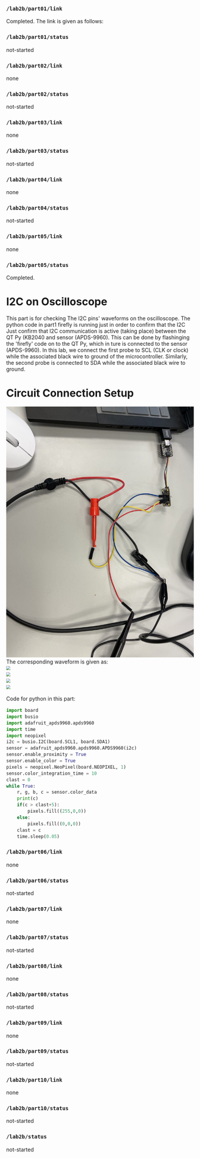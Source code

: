 ### `/lab2b/part01/link`
Completed. The link is given as follows:


### `/lab2b/part01/status`
not-started
### `/lab2b/part02/link`
none
### `/lab2b/part02/status`
not-started
### `/lab2b/part03/link`
none
### `/lab2b/part03/status`
not-started
### `/lab2b/part04/link`
none
### `/lab2b/part04/status`
not-started
### `/lab2b/part05/link`
none
### `/lab2b/part05/status`
Completed.
# I2C on Oscilloscope
This part is for checking The I2C pins' waveforms on the oscilloscope. The python code in part1 firefly is running just in order to confirm that the I2C Just confirm that I2C communication is active (taking place) between the QT Py (KB2040 and sensor (APDS-9960). This can be done by flashinging the 'firefly' code on to the QT Py, which in ture is connected to the sensor (APDS-9960).
In this lab, we connect the first probe to SCL (CLK or clock) while the associated black wire to ground of the microcontroller. Similarly, the second probe is connected to SDA while the associated black wire to ground.
# Circuit Connection Setup  

<img src="Media\Circuit_Connection.jpg" style="zoom:70%"> <br> 
The corresponding waveform is given as:  
<img src="Media\Wave1.jpg" style="zoom:70%"> <br> 
<img src="Media\Wave2.jpg" style="zoom:70%"> <br> 
<img src="Media\Wave3.jpg" style="zoom:70%"> <br> 
<img src="Media\Wave4.jpg" style="zoom:70%"> <br> 

Code for python in this part:
```python
import board
import busio
import adafruit_apds9960.apds9960
import time
import neopixel
i2c = busio.I2C(board.SCL1, board.SDA1)
sensor = adafruit_apds9960.apds9960.APDS9960(i2c)
sensor.enable_proximity = True
sensor.enable_color = True
pixels = neopixel.NeoPixel(board.NEOPIXEL, 1)
sensor.color_integration_time = 10
clast = 0
while True:
    r, g, b, c = sensor.color_data
    print(c)
    if(c > clast+5):
        pixels.fill((255,0,0))
    else:
        pixels.fill((0,0,0))
    clast = c
    time.sleep(0.05)


```  

### `/lab2b/part06/link`
none
### `/lab2b/part06/status`
not-started
### `/lab2b/part07/link`
none
### `/lab2b/part07/status`
not-started
### `/lab2b/part08/link`
none
### `/lab2b/part08/status`
not-started
### `/lab2b/part09/link`
none
### `/lab2b/part09/status`
not-started
### `/lab2b/part10/link`
none
### `/lab2b/part10/status`
not-started
### `/lab2b/status`
not-started
